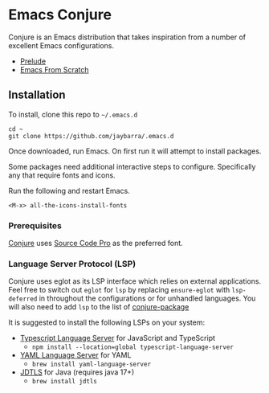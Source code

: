 # Emacs Conjure

Conjure is an Emacs distribution that takes inspiration from a number of excellent
Emacs configurations. 

+ [Prelude](https://github.com/bbatsov/prelude)
+ [Emacs From Scratch](https://github.com/daviwil/emacs-from-scratch)

## Installation

To install, clone this repo to `~/.emacs.d`

	cd ~
	git clone https://github.com/jaybarra/.emacs.d

Once downloaded, run Emacs. On first run it will attempt to install packages.

Some packages need additional interactive steps to configure. Specifically
any that require fonts and icons.

Run the following and restart Emacs.
	
    <M-x> all-the-icons-install-fonts
    
### Prerequisites

[Conjure](./core/conjure-ui.el) uses [Source Code Pro](https://fonts.google.com/specimen/Source+Code+Pro) as the preferred font.

### Language Server Protocol (LSP)

Conjure uses eglot as its LSP interface which relies on external applications.
Feel free to switch out `eglot` for `lsp` by replacing `ensure-eglot` with `lsp-deferred` in throughout the configurations or for unhandled languages. You will also need to add `lsp` to the list of [conjure-package](./core/conjure-packages.el)

It is suggested to install the following LSPs on your system:

* [Typescript Language Server](https://github.com/typescript-language-server/typescript-language-server) for JavaScript and TypeScript
  * `npm install --location=global typescript-language-server`
* [YAML Language Server](https://github.com/redhat-developer/yaml-language-server) for YAML
  * `brew install yaml-language-server`
* [JDTLS](https://github.com/eclipse/eclipse.jdt.ls) for Java (requires java 17+)
  * `brew install jdtls`
